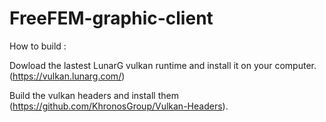 # FreeFEM-graphic-client

How to build :

Dowload the lastest LunarG vulkan runtime and install it on your computer. (https://vulkan.lunarg.com/)

Build the vulkan headers and install them (https://github.com/KhronosGroup/Vulkan-Headers).